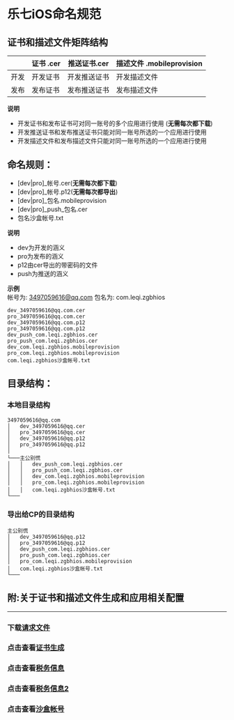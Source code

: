 
# **乐七iOS命名规范**


## 证书和描述文件矩阵结构

|	  | 证书 .cer     | 推送证书.cer     | 描述文件 .mobileprovision
--------| -------- | ----------- | -----------
开发	| 开发证书     | 开发推送证书    | 开发描述文件  
发布	| 发布证书     | 发布推送证书     | 发布描述文件 


**说明**<br/>

-  开发证书和发布证书可对同一账号的多个应用进行使用 (**无需每次都下载**)<br/>
-  开发推送证书和发布推送证书只能对同一账号所选的一个应用进行使用<br/>
-  开发描述文件和发布描述文件只能对同一账号所选的一个应用进行使用<br/>

## 命名规则：

- [dev|pro]_帐号.cer(**无需每次都下载**)<br/>
- [dev|pro]_帐号.p12(**无需每次都导出**)<br/>
- [dev|pro]_包名.mobileprovision<br/>
- [dev|pro]_push_包名.cer<br/>
- 包名沙盒帐号.txt

**说明**<br/>

- dev为开发的涵义 <br/>
- pro为发布的涵义 <br/>
- p12由cer导出的带密码的文件
- push为推送的涵义 <br/>



**示例**<br/>
帐号为: 3497059616@qq.com
包名为: com.leqi.zgbhios<br/>

	dev_3497059616@qq.com.cer      
	pro_3497059616@qq.com.cer   
	dev_3497059616@qq.com.p12     
	pro_3497059616@qq.com.p12      
	dev_push_com.leqi.zgbhios.cer     
	pro_push_com.leqi.zgbhios.cer     
	dev_com.leqi.zgbhios.mobileprovision     
	pro_com.leqi.zgbhios.mobileprovision     
	com.leqi.zgbhios沙盒帐号.txt 


## 目录结构：  

### 本地目录结构
```
3497059616@qq.com
│   dev_3497059616@qq.cer      
│	pro_3497059616@qq.cer   
│	dev_3497059616@qq.p12     
│	pro_3497059616@qq.p12      
│	
└───主公别慌
│   │   dev_push_com.leqi.zgbhios.cer     
│	│	pro_push_com.leqi.zgbhios.cer 
│	│	dev_com.leqi.zgbhios.mobileprovision     
│	│	pro_com.leqi.zgbhios.mobileprovision     
│	│	com.leqi.zgbhios沙盒帐号.txt 
└───
```



### 导出给CP的目录结构
```
主公别慌
│   dev_3497059616@qq.p12     
│	pro_3497059616@qq.p12  
│   dev_push_com.leqi.zgbhios.cer     
│	pro_push_com.leqi.zgbhios.cer     
│	pro_com.leqi.zgbhios.mobileprovision     
│	com.leqi.zgbhios沙盒帐号.txt 
└───
```





## 附:关于证书和描述文件生成和应用相关配置
----

###  下载[请求文件](CertificateSigningRequest.certSigningRequest)
###  点击查看[**证书生成**](https://www.jianshu.com/p/8e73f7d31fab)
### 点击查看[**税务信息**](https://www.jianshu.com/p/c7cf65911bc1)
### 点击查看[**税务信息2**](https://www.jianshu.com/p/5ad7bfe1a836)
### 点击查看[**沙盒帐号**](https://www.jianshu.com/p/1ef61a785508)










  

